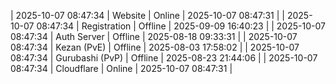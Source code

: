 | 2025-10-07 08:47:34 | Website | Online | 2025-10-07 08:47:31 |
| 2025-10-07 08:47:34 | Registration | Offline | 2025-09-09 16:40:23 |
| 2025-10-07 08:47:34 | Auth Server | Offline | 2025-08-18 09:33:31 |
| 2025-10-07 08:47:34 | Kezan (PvE) | Offline | 2025-08-03 17:58:02 |
| 2025-10-07 08:47:34 | Gurubashi (PvP) | Offline | 2025-08-23 21:44:06 |
| 2025-10-07 08:47:34 | Cloudflare | Online | 2025-10-07 08:47:31 |
